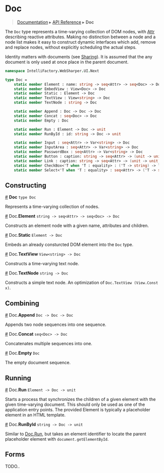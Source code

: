 # Doc
> [Documentation](../README.md) ▸ [API Reference](API.md) ▸ **Doc**

The `Doc` type represents a time-varying collection of DOM nodes,
with [Attr](Attr.md) describing reactive attributes.  Making no distinction
between a node and a node list makes it easy to construct dynamic interfaces
which add, remove and replace nodes, without explicitly scheduling the
actual steps.

Identity  matters with documents (see [Sharing](Sharing.md)). It is assumed that
the any document is only used at once place in the parent document.

```fsharp
namespace IntelliFactory.WebSharper.UI.Next

type Doc =
    static member Element : name: string -> seq<Attr> -> seq<Doc> -> Doc
    static member EmbedView : View<Doc> -> Doc
    static member Static : Element -> Doc
    static member TextView : View<string> -> Doc
    static member TextNode : string -> Doc

    static member Append : Doc -> Doc -> Doc
    static member Concat : seq<Doc> -> Doc
    static member Empty : Doc

    static member Run : Element -> Doc -> unit
    static member RunById : id: string -> Doc -> unit

    static member Input : seq<Attr> -> Var<string> -> Doc
    static member InputArea : seq<Attr> -> Var<string> -> Doc
    static member PasswordBox : seq<Attr> -> Var<string> -> Doc
    static member Button : caption: string -> seq<Attr> -> (unit -> unit) -> Doc
    static member Link : caption: string -> seq<Attr> -> (unit -> unit) -> Doc
    static member CheckBox<'T when 'T : equality> : ('T -> string) -> list<'T> -> Var<list<'T>> -> Doc
    static member Select<'T when 'T : equality> : seq<Attr> -> ('T -> string) -> list<'T> -> Var<'T> -> Doc
```

## Constructing

<a name="Doc" href="#Doc">#</a> **Doc** `type Doc`

Represents a time-varying collection of nodes.

<a name="Element" href="#Element">#</a> Doc.**Element** `string -> seq<Attr> -> seq<Doc> -> Doc`

Constructs an element node with a given name, attributes and children.

<a name="Static" href="#Static">#</a> Doc.**Static** `Element -> Doc`

Embeds an already consturcted DOM element into the `Doc` type.

<a name="TextView" href="#TextView">#</a> Doc.**TextView** `View<string> -> Doc`

Constructs a time-varying text node.

<a name="TextNode" href="#TextNode">#</a> Doc.**TextNode** `string -> Doc`

Constructs a simple text node. An optimization of `Doc.TextView (View.Const x)`.

## Combining

<a name="Append" href="#Append">#</a> Doc.**Append** `Doc -> Doc -> Doc`

Appends two node sequences into one sequence. 

<a name="Concat" href="#Concat">#</a> Doc.**Concat** `seq<Doc> -> Doc`

Concatenates multiple sequences into one.

<a name="Empty" href="#Empty">#</a> Doc.**Empty** `Doc`

The empty document sequence.

## Running

<a name="Run" href="#Run">#</a> Doc.**Run** `Element -> Doc -> unit`

Starts a process that synchronizes the children of a given element with
the given time-varying document.  This should only be used as one of the
application entry points.  The provided Element is typically a placeholder
element in an HTML template.

<a name="RunById" href="#RunById">#</a> Doc.**RunById** `string -> Doc -> unit`

Similar to <a href="#Run">Doc.Run</a>, but takes an element identifier
to locate the parent placeholder element with `document.getElementById`.

## Forms

TODO..








